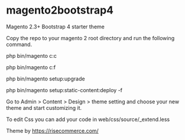 # magento2bootstrap4
Magento 2.3+ Bootstrap 4 starter theme


Copy the repo to your magento 2 root directory and run the following command.

php bin/magento c:c

php bin/magento c:f

php bin/magento setup:upgrade

php bin/magento setup:static-content:deploy -f 

Go to Admin > Content > Design > theme setting and choose your new theme and start customizing it.

To edit Css you can add your code in web/css/source/_extend.less 


Theme by https://risecommerce.com/
